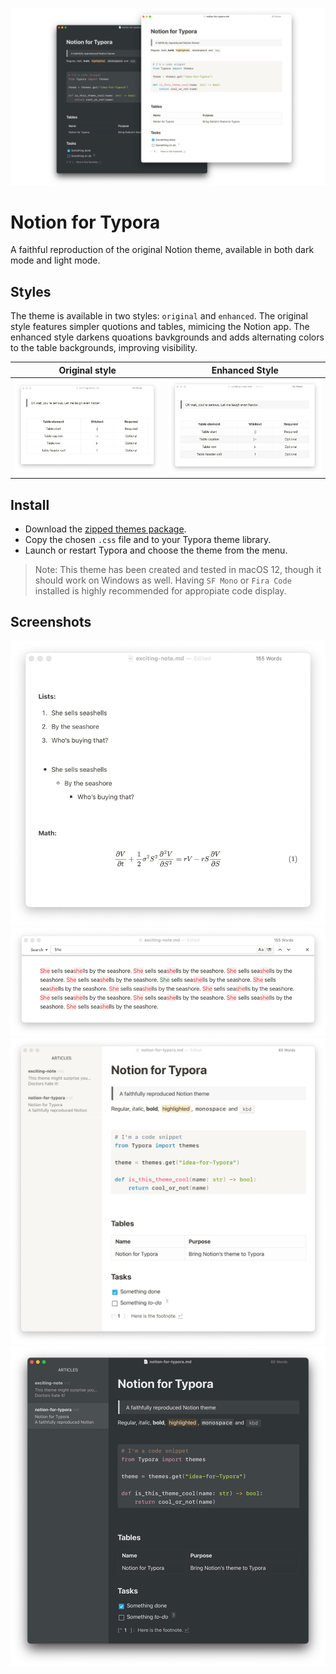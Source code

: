 ![header](assets/images/readme-header.jpg)

# Notion for Typora
A faithful reproduction of the original Notion theme, available in both dark mode and light mode.

## Styles

The theme is available in two styles: `original` and `enhanced`. The original style features simpler quotions and tables, mimicing the Notion app. The enhanced style darkens quoations bavkgrounds and adds alternating colors to the table backgrounds, improving visibility.


Original style             |  Enhanced Style
:-------------------------:|:-------------------------:
![](assets/images/original-showcase.png)  |  ![](assets/images/enhanced-showcase.png)

## Install

- Download the [zipped themes package](https://github.com/adrian-fuertes/typora-notion-theme/zipball/master/themes).
- Copy the chosen `.css` file and to your Typora theme library.
- Launch or restart Typora and choose the theme from the menu.

> Note: This theme has been created and tested in macOS 12, though it should work on Windows as well.
> Having `SF Mono` or `Fira Code` installed is highly recommended for appropiate code display.

## Screenshots

![others-view](assets/images/others-view.png)
![search-view](assets/images/search-view.png)
![light-view](assets/images/sidebar-light.png)
![dark-view](assets/images/sidebar-dark.png)
